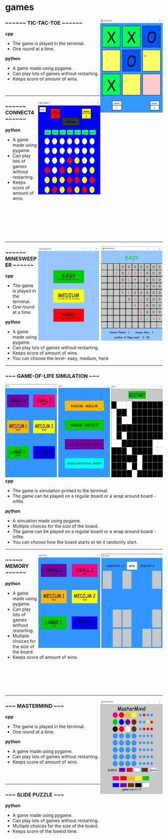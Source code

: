 # games


<img align="right" width="200" height="300" src="https://github.com/Yehudit-Brickner/games/blob/main/images/tictactoepic.jpg">


### ~~~~~~ TIC-TAC-TOE ~~~~~~

<b>cpp</b><br>
- The game is played in the terminal. <br>
- One round at a time.<br>

<b>python</b><br>
- A game made using pygame.<br>
- Can play lots of games without restarting.<br>
- Keeps score of amount of wins.<br>

<br>

__________________________________________________________________________________________________________________________________________________________


<img align="right" width="200" height="300" src="https://github.com/Yehudit-Brickner/games/blob/main/images/connect4pic.jpg">

### ~~~~~~ CONNECT4 ~~~~~~

<b>python</b><br>
- A game made using pygame.<br>
- Can play lots of games without restarting.<br>
- Keeps score of amount of wins.<br>

<br>
<br>
<br>
<br>
<br>
<br>

___________________________________________________________________________________________________________________________________________________________

<img align="right" width="400" height="300" src="https://github.com/Yehudit-Brickner/games/blob/main/images/minesweeper2.jpg">


### ~~~~~~ MINESWEEPER ~~~~~~

<b>cpp</b><br>
- The game is played in the terminal. <br>
- One round at a time.<br>

<b>python</b><br>
- A game made using pygame.<br>
- Can play lots of games without restarting.<br>
- Keeps score of amount of wins.<br>
- You can choose the level- easy, medium, hard.<br>


___________________________________________________________________________________________________________________________________________________________

### ~~~ GAME-OF-LIFE SIMULATION ~~~

<img align="right" width="600" height="300" src="https://github.com/Yehudit-Brickner/games/blob/main/images/life3pic.jpg">

<b>cpp</b><br>
- The game is simulation printed to the terminal. <br>
- The game can be played on a regular board or a wrap around board - infite.<br>


<b>python</b><br>
- A simuation made using pygame.<br>
- Multiple choices for the size of the board.<br>
- The game can be played on a regular board or a wrap around board - infite.<br>
- You can choose how the board starts or let it randomly start.<br>


__________________________________________________________________________________________________________________________________________________________

<img align="right" width="400" height="300" src="https://github.com/Yehudit-Brickner/games/blob/main/images/memory2pic.jpg">

### ~~~~~ MEMORY ~~~~~~                

<b>python</b><br>
- A game made using pygame.<br>
- Can play lots of games without restarting.<br>
- Multiple choices for the size of the board.<br>
- Keeps score of amount of wins.<br>

<br>
<br>
<br>
<br>
<br>

___________________________________________________________________________________________________________________________________________________________

<img align="right" width="200" height="300" src="https://github.com/Yehudit-Brickner/games/blob/main/images/mastermindpic.jpg">

### ~~~ MASTERMIND ~~~

<b>cpp</b><br>
- The game is played in the terminal. <br>
- One round at a time.<br>

<b>python</b><br>
- A game made using pygame.<br>
- Can play lots of games without restarting.<br>
- Keeps score of amount of wins.<br>

<br>
<br>

___________________________________________________________________________________________________________________________________________________________

### ~~~ SLIDE PUZZLE ~~~

<b>python</b><br>
- A game made using pygame.<br>
- Can play lots of games without restarting.<br>
- Multiple choices for the size of the board.<br>
- Keeps score of the lowest time.<br>
